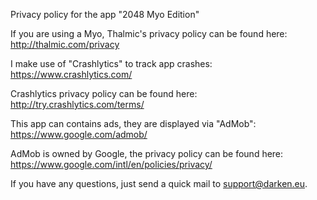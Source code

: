 Privacy policy for the app "2048 Myo Edition"

If you are using a Myo, Thalmic's privacy policy can be found here:
http://thalmic.com/privacy

I make use of "Crashlytics" to track app crashes:
https://www.crashlytics.com/

Crashlytics privacy policy can be found here:
http://try.crashlytics.com/terms/

This app can contains ads, they are displayed via "AdMob":
https://www.google.com/admob/

AdMob is owned by Google, the privacy policy can be found here:
https://www.google.com/intl/en/policies/privacy/

If you have any questions, just send a quick mail to support@darken.eu.
